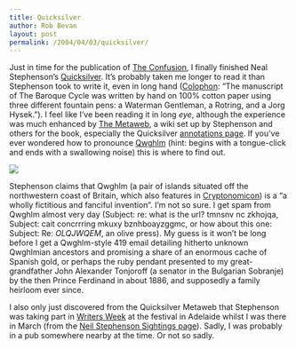 ```yaml
---
title: Quicksilver
author: Rob Bevan
layout: post
permalink: /2004/04/03/quicksilver/
---
```

Just in time for the publication of [The Confusion][1], I finally finished Neal Stephenson&#8217;s [Quicksilver][2]. It&#8217;s probably taken me longer to read it than Stephenson took to write it, even in long hand ([Colophon][3]: &#8220;The manuscript of The Baroque Cycle was written by hand on 100% cotton paper using three different fountain pens: a Waterman Gentleman, a Rotring, and a Jorg Hysek.&#8221;). I feel like I&#8217;ve been reading it in long *eye*, although the experience was much enhanced by [The Metaweb][4], a wiki set up by Stephenson and others for the book, especially the Quicksilver [annotations page][5]. If you&#8217;ve ever wondered how to pronounce [Qwghlm][6] (hint: begins with a tongue-click and ends with a swallowing noise) this is where to find out.

<div class="box-right">
  <a href="http://www.amazon.co.uk/exec/obidos/ASIN/0099410680/robbish-21"><img src="http://images-eu.amazon.com/images/P/0434008176.02._PE30_SCMZZZZZZZ_.jpg" /></a>
</div>

Stephenson claims that Qwghlm (a pair of islands situated off the northwestern coast of Britain, which also features in [Cryptonomicon][7]) is a &#8220;a wholly fictitious and fanciful invention&#8221;. I&#8217;m not so sure. I get spam from Qwghlm almost very day (Subject: re: what is the url? tmnsnv nc zkhojqa, Subject: cait concrrring mkuxy bznhboayzggmc, or how about this one: Subject: Re: *OLQJWQEM*, an olive press). My guess is it won&#8217;t be long before I get a Qwghlm-style 419 email detailing hitherto unknown Qwghlmian ancestors and promising a share of an enormous cache of Spanish gold, or perhaps the ruby pendant presented to my great-grandfather John Alexander Tonjoroff (a senator in the Bulgarian Sobranje) by the then Prince Ferdinand in about 1886, and supposedly a family heirloom ever since. 

I also only just discovered from the Quicksilver Metaweb that Stephenson was taking part in [Writers Week][8] at the festival in Adelaide whilst I was there in March (from the [Neil Stephenson Sightings page][9]). Sadly, I was probably in a pub somewhere nearby at the time. Or not so sadly.

 [1]: http://www.amazon.co.uk/exec/obidos/ASIN/0434008788/robbish-21
 [2]: http://www.amazon.co.uk/exec/obidos/ASIN/0099410680/robbish-21
 [3]: http://www.nealstephenson.com/content/author_colophon.htm
 [4]: http://www.metaweb.com/wiki/wiki.phtml
 [5]: http://www.metaweb.com/wiki/wiki.phtml?title=Stephenson:Neal:Quicksilver:All_annotations_by_page_number
 [6]: http://www.metaweb.com/wiki/wiki.phtml?title=Stephenson:Neal:Quicksilver:370:Qwghlm_(Neal_Stephenson)
 [7]: http://www.amazon.co.uk/exec/obidos/ASIN/0099410672/robbish-21
 [8]: http://www.adelaidefestival.com.au/program/writersweek.asp
 [9]: http://www.metaweb.com/wiki/wiki.phtml?title=Neal_Stephenson_Sightings
